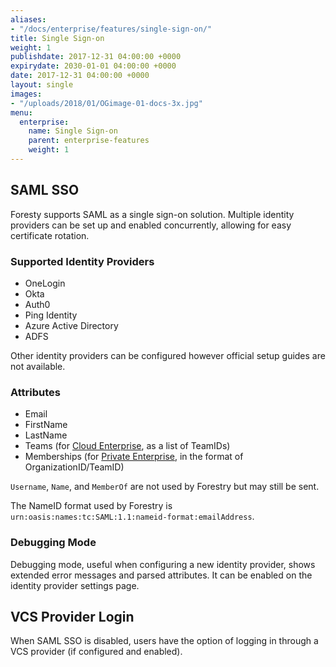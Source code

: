 ```yaml
---
aliases:
- "/docs/enterprise/features/single-sign-on/"
title: Single Sign-on
weight: 1
publishdate: 2017-12-31 04:00:00 +0000
expirydate: 2030-01-01 04:00:00 +0000
date: 2017-12-31 04:00:00 +0000
layout: single
images:
- "/uploads/2018/01/OGimage-01-docs-3x.jpg"
menu:
  enterprise:
    name: Single Sign-on
    parent: enterprise-features
    weight: 1
---
```


## SAML SSO

Foresty supports SAML as a single sign-on solution. Multiple identity providers can be set up and enabled concurrently, allowing for easy certificate rotation.

### Supported Identity Providers

* OneLogin
* Okta
* Auth0
* Ping Identity
* Azure Active Directory
* ADFS

Other identity providers can be configured however official setup guides are not available.

### Attributes

* Email
* FirstName
* LastName
* Teams (for [Cloud Enterprise](/docs/cloud-enterprise/), as a list of TeamIDs)
* Memberships (for [Private Enterprise](/docs/private-enterprise/), in the format of OrganizationID/TeamID)

`Username`, `Name`, and `MemberOf` are not used by Forestry but may still be sent.

The NameID format used by Forestry is `urn:oasis:names:tc:SAML:1.1:nameid-format:emailAddress`.

### Debugging Mode

Debugging mode, useful when configuring a new identity provider, shows extended error messages and parsed attributes. It can be enabled on the identity provider settings page.

## VCS Provider Login

When SAML SSO is disabled, users have the option of logging in through a VCS provider (if configured and enabled).
